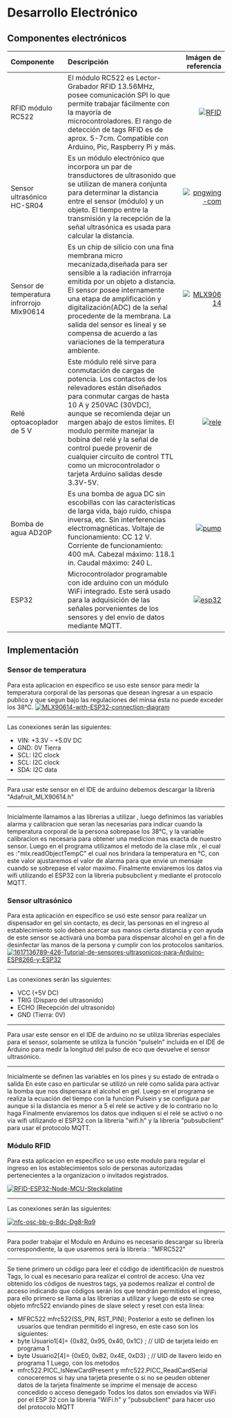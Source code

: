 <h1>Desarrollo Electrónico</h1>


<h2>Componentes electrónicos</h2>

| Componente  | Descripción  | Imágen de referencia |
| :------------ |:---------------| -----:|
| RFID módulo RC522   | El módulo RC522 es Lector-Grabador RFID 13.56MHz, posee comunicación SPI lo que permite trabajar fácilmente con la mayoría de microcontroladores. El rango de detección de tags RFID es de aprox. 5-7cm. Compatible con Arduino, Pic, Raspberry Pi y más. | <a href='https://postimg.cc/D8qqJHrj' target='_blank'><img src='https://i.postimg.cc/D8qqJHrj/RFID.png' border='0' alt='RFID'/></a> |
| Sensor ultrasónico HC-SR04  | Es un módulo electrónico que incorpora un par de transductores de ultrasonido que se utilizan de manera conjunta para determinar la distancia entre el sensor (módulo) y un objeto. El tiempo entre la transmisión y la recepción de la señal ultrasónica es usada para calcular la distancia.  |  <a href='https://postimg.cc/V0LczT44' target='_blank'><img src='https://i.postimg.cc/V0LczT44/pngwing-com.png' border='0' alt='pngwing-com'/></a>|
| Sensor de temperatura infrorrojo Mlx90614 | Es un chip de silicio con una fina membrana micro mecanizada,diseñada para ser sensible a la radiación infrarroja emitida por un objeto a distancia. El sensor posee internamente una etapa de amplificación y digitalización(ADC) de la señal procedente de la membrana. La salida del sensor es lineal y se compensa de acuerdo a las variaciones de la temperatura ambiente. |    <a href='https://postimg.cc/hfD9qrnj' target='_blank'><img src='https://i.postimg.cc/hfD9qrnj/MLX90614.png' border='0' alt='MLX90614'/></a> |
| Relé optoacoplador de 5 V | Este módulo relé sirve para conmutación de cargas de potencia. Los contactos de los relevadores están diseñados para conmutar cargas de hasta 10 A y 250VAC (30VDC), aunque se recomienda dejar un margen abajo de estos límites. El modulo permite manejar la bobina del relé y la señal de control puede provenir de cualquier circuito de control TTL como un microcontrolador o tarjeta Arduino salidas desde 3.3V-5V.     |  <a href='https://postimg.cc/DWY6xpF1' target='_blank'><img src='https://i.postimg.cc/DWY6xpF1/rele.jpg' border='0' alt='rele'/></a>|
| Bomba de agua AD20P | Es una bomba de agua DC sin escobillas con las características de larga vida, bajo ruido, chispa inversa, etc. Sin interferencias electromagnéticas. Voltaje de funcionamiento: CC 12 V. Corriente de funcionamiento: 400 mA. Cabezal máximo: 118.1 in. Caudal máximo: 240 L.  |  <a href='https://postimg.cc/7fYVyy6S' target='_blank'><img src='https://i.postimg.cc/7fYVyy6S/pump.jpg' border='0' alt='pump'/></a>|
| ESP32 | Microcontrolador programable con ide arduino con un módulo WiFi integrado. Este será usado para la adquisición de las señales porvenientes de los sensores y del envío de datos mediante MQTT.  |  <a href='https://postimg.cc/dDX7BYmQ' target='_blank'><img src='https://i.postimg.cc/dDX7BYmQ/esp32.png' border='0' alt='esp32'/></a>|

<h2>Implementación</h2>
<h3>Sensor de temperatura</h3>
Para esta aplicacion en especifico se uso este sensor para medir la temperatura corporal de las personas que desean ingresar a un espacio publico y que segun bajo las regulaciones del minsa ésta no puede exceder los 38°C.
<a href='https://postimg.cc/0r5stBmr' target='_blank'><img src='https://i.postimg.cc/0r5stBmr/MLX90614-with-ESP32-connection-diagram.jpg' border='0' alt='MLX90614-with-ESP32-connection-diagram'/></a>

---------

Las conexiones serán las siguientes:

* VIN: +3.3V - +5.0V DC
* GND: 0V Tierra
* SCL: I2C clock
* SCL: I2C clock
* SDA: I2C data

---------
Para usar este sensor en el IDE de arduino debemos descargar la librería "Adafruit_MLX90614.h"

--------

Inicialmente llamamos a las librerias a utilizar , luego definimos las variables alarma y calibracion que seran las necesarias para indicar cuando la temperatura corporal de la persona sobrepase los 38°C, y la variable calibracion es necesaria para obtener una medicion mas exacta de nuestro sensor. Luego en el programa utilizamos el metodo de la clase mlx , el cual es :"mlx.readObjectTempC" el cual nos brindara la temperatura en °C, con este valor ajustaremos el valor de alarma para que envie un mensaje cuando se sobrepase el valor maximo. Finalmente enviaremos los datos via wifi utilizando el ESP32 con la libreria pubsubclient y mediante el protocolo MQTT.

<h3>Sensor ultrasónico</h3>
Para esta aplicación en específico se usó este sensor para realizar un dispensador en gel sin contacto, es decir, las personas en el ingreso al establecimiento solo deben acercar sus manos cierta distancia y con ayuda de este sensor se activará una bomba para dispensar alcohol en gel a fin de desinfectar las manos de la persona y cumplir con los protocolos sanitarios.
<a href='https://postimg.cc/8jJLqDrC' target='_blank'><img src='https://i.postimg.cc/8jJLqDrC/1617136789-426-Tutorial-de-sensores-ultrasonicos-para-Arduino-ESP8266-y-ESP32.png' border='0' alt='1617136789-426-Tutorial-de-sensores-ultrasonicos-para-Arduino-ESP8266-y-ESP32'/></a>

---------

Las conexiones serán las siguientes:

* VCC (+5V DC)
* TRIG (Disparo del ultrasonido)
* ECHO (Recepción del ultrasonido)
* GND (Tierra: 0V)

---------
Para usar este sensor en el IDE de arduino no se utiliza librerías especiales para el sensor, solamente se utiliza la función "pulseIn" incluida en el IDE de Arduino para medir la longitud del pulso de eco que devuelve el sensor ultrasónico.

--------

Inicialmente se definen las variables en los pines y su estado de entrada o salida En este caso en particular se utilizó un relé como salida para activar la bomba que nos dispensara el alcohol en gel. Luego en el programa se realiza la ecuación del tiempo con la funcion Pulsein y se configura par aunque si la distancia es menor a 5 el relé se active y de lo contrario no lo haga Finalmente enviaremos los datos que indiquen si el relé se activó o no via wifi utilizando el ESP32 con la libreria "wifi.h" y la libreria "pubsubclient" para usar el protocolo MQTT.

<h3>Módulo RFID</h3>
Para esta aplicacion en especifico se uso este modulo para regular el ingreso en los establecimientos solo de personas autorizadas pertenecientes a la organizacion o invitados registrados.

<a href='https://postimg.cc/9RyyrBCq' target='_blank'><img src='https://i.postimg.cc/9RyyrBCq/RFID-ESP32-Node-MCU-Steckplatine.png' border='0' alt='RFID-ESP32-Node-MCU-Steckplatine'/></a>

---------

Las conexiones serán las siguientes:

<a href='https://postimg.cc/ThqHsVgw' target='_blank'><img src='https://i.postimg.cc/ThqHsVgw/nfc-osc-bb-g-Bdc-Dg8-Rq9.jpg' border='0' alt='nfc-osc-bb-g-Bdc-Dg8-Rq9'/></a>

---------
Para poder trabajar el Modulo en Arduino es necesario descargar su librería correspondiente, la que usaremos será la libreria : "MFRC522"

--------

Se tiene primero un código para leer el código de identificación de nuestros Tags, lo cual es necesario para realizar el control de acceso. Una vez obtenido los códigos de nuestros tags, ya podemos realizar el control de acceso indicando que códigos serán los que tendrán permitidos el ingreso, para ello primero se llama a las librerias a utilizar y luego de esto se crea objeto mfrc522 enviando pines de slave select y reset con esta linea: 
* MFRC522 mfrc522(SS_PIN, RST_PIN);
Posterior a esto se definen los usuarios que tendran permitido el ingreso, en este caso son los siguientes:
* byte Usuario1[4]= {0x82, 0x95, 0x40, 0x1C} ;    // UID de tarjeta leido en programa 1
* byte Usuario2[4]= {0xE0, 0xB2, 0x4E, 0xD3} ;    // UID de llavero leido en programa 1
Luego, con los metodos 
* mfrc522.PICC_IsNewCardPresent y mfrc522.PICC_ReadCardSerial
conoceremos si hay una tarjeta presente o si no se peuden obtener datos 
de la tarjeta
finalmente se imprime el mensaje de acceso concedido o acceso denegado
Todos los datos son enviados via WiFi por el ESP 32 con la libreria "WiFi.h"
y "pubsubclient" para hacer uso del protocolo MQTT

